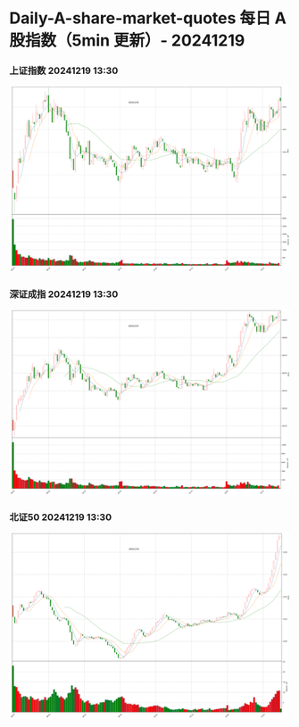 
# Daily-A-share-market-quotes 每日 A 股指数（5min 更新）- 20241219

### 上证指数 20241219 13:30
![](./fig/2024/12/20241219-sh000001.png)

### 深证成指 20241219 13:30
![](./fig/2024/12/20241219-sz399001.png)

### 北证50 20241219 13:30
![](./fig/2024/12/20241219-bj899050.png)
